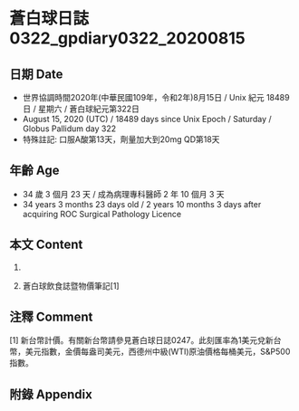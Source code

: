[_metadata_:encoding]: - "utf-8"
[_metadata_:language]: - "zh-Hant-TW"
[_metadata_:fileformat]: - "markdown"
[_metadata_:MIME_type]: - "text/plain"
[_metadata_:markdown_version]: - "commonmark version 0.29"
[_metadata_:markdown_spec]: - "https://spec.commonmark.org/0.29/"

# 蒼白球日誌0322_gpdiary0322_20200815 #

## 日期 Date ##

* 世界協調時間2020年(中華民國109年，令和2年)8月15日 / Unix 紀元 18489 日 / 星期六 / 蒼白球紀元第322日
* August 15, 2020 (UTC) / 18489 days since Unix Epoch / Saturday / Globus Pallidum day 322
* 特殊註記: 口服A酸第13天，劑量加大到20mg QD第18天

## 年齡 Age ##

* 34 歲 3 個月 23 天 / 成為病理專科醫師 2 年 10 個月 3 天
* 34 years 3 months 23 days old / 2 years 10 months 3 days after acquiring ROC Surgical Pathology Licence

## 本文 Content ##

1. 

    
2. 蒼白球飲食誌暨物價筆記[1]

    

## 注釋 Comment ##

[1] 新台幣計價。有關新台幣請參見蒼白球日誌0247。此刻匯率為1美元兌新台幣，美元指數，金價每盎司美元，西德州中級(WTI)原油價格每桶美元，S&P500指數。



## 附錄 Appendix ##

